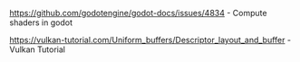 https://github.com/godotengine/godot-docs/issues/4834 - Compute shaders in godot

https://vulkan-tutorial.com/Uniform_buffers/Descriptor_layout_and_buffer - Vulkan Tutorial
